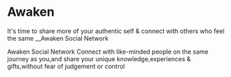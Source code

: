 # Awaken
It's time to share more of your authentic self &amp; connect with others who feel the same __Awaken Social Network

Awaken Social Network Connect with like-minded people on the same journey as you,and share your unique knowledge,experiences & gifts,without fear of judgement or control
